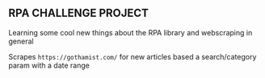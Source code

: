 ## RPA CHALLENGE PROJECT

Learning some cool new things about the RPA library and webscraping in general

Scrapes `https://gothamist.com/` for new articles based a search/category param
with a date range